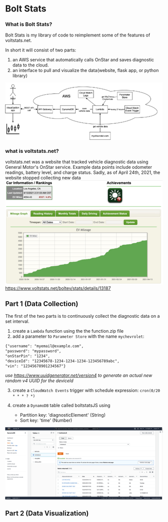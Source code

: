 
 # Bolt Stats

### What is Bolt Stats?

Bolt Stats is my library of code to reimplement some of the features of voltstats.net.

In short it will consist of two parts:
 1. an AWS service that automatically calls OnStar and saves diagnostic data to the cloud.
 2. an interface to pull and visualize the data(website, flask app, or python library)


![diagram](flowchart.png)

### what is voltstats.net?
voltstats.net was a website that tracked vehicle diagnostic data using General Motor's OnStar service. Example data points include odometer readings, battery level, and charge status. Sadly, as of April 24th, 2021, the website stopped collecting new data
![voltstats](voltstats.jpg)
https://www.voltstats.net/boltev/stats/details/13187


 
## Part 1 (Data Collection)

The first of the two parts is to continuously collect the diagnostic data on a set interval.

1. create a `Lambda` function using the the function.zip file
2. add a parameter to `Parameter Store` with the name `mychevrolet`:
```
{"username": "myemail@example.com",
"password": "mypassword",
"onStarPin": "1234",
"deviceId": "12345678-1234-1234-1234-123456789abc",
"vin": "12345678901234567"}
```
*use https://www.uuidgenerator.net/version4 to generate an actual new random v4 UUID for the deviceId*

3. create a `CloudWatch Events` trigger with schedule expression: `cron(0/20 * * * ? *)`

4. create a `DynamoDB` table called boltstatsJS using 
   - Partition key: 'diagnosticElement' (String)
   - Sort key: 'time' (Number)



![dynamodb](dynamodb.png)


## Part 2 (Data Visualization)